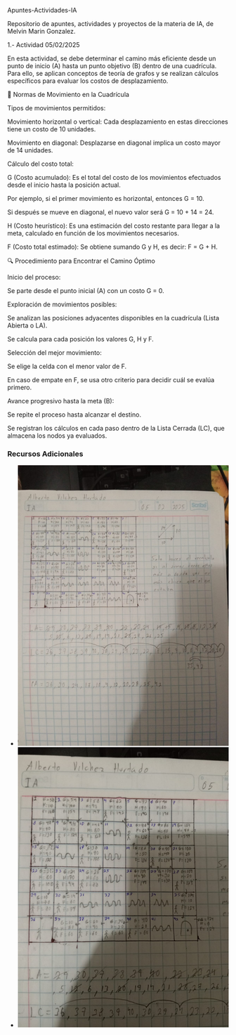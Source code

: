 Apuntes-Actividades-IA

Repositorio de apuntes, actividades y proyectos de la materia de IA, de Melvin Marin Gonzalez.

1.- Actividad 05/02/2025

En esta actividad, se debe determinar el camino más eficiente desde un punto de inicio (A) hasta un punto objetivo (B) dentro de una cuadrícula. Para ello, se aplican conceptos de teoría de grafos y se realizan cálculos específicos para evaluar los costos de desplazamiento.

📌 Normas de Movimiento en la Cuadrícula

Tipos de movimientos permitidos:

Movimiento horizontal o vertical: Cada desplazamiento en estas direcciones tiene un costo de 10 unidades.

Movimiento en diagonal: Desplazarse en diagonal implica un costo mayor de 14 unidades.

Cálculo del costo total:

G (Costo acumulado): Es el total del costo de los movimientos efectuados desde el inicio hasta la posición actual.

Por ejemplo, si el primer movimiento es horizontal, entonces G = 10.

Si después se mueve en diagonal, el nuevo valor será G = 10 + 14 = 24.

H (Costo heurístico): Es una estimación del costo restante para llegar a la meta, calculado en función de los movimientos necesarios.

F (Costo total estimado): Se obtiene sumando G y H, es decir: F = G + H.

🔍 Procedimiento para Encontrar el Camino Óptimo

Inicio del proceso:

Se parte desde el punto inicial (A) con un costo G = 0.

Exploración de movimientos posibles:

Se analizan las posiciones adyacentes disponibles en la cuadrícula (Lista Abierta o LA).

Se calcula para cada posición los valores G, H y F.

Selección del mejor movimiento:

Se elige la celda con el menor valor de F.

En caso de empate en F, se usa otro criterio para decidir cuál se evalúa primero.

Avance progresivo hasta la meta (B):

Se repite el proceso hasta alcanzar el destino.

Se registran los cálculos en cada paso dentro de la Lista Cerrada (LC), que almacena los nodos ya evaluados.

### Recursos Adicionales

- ![Gráfico de la Actividad](act1.jpeg)
-  ![Gráfico de la Actividad](act1.1.jpeg)
